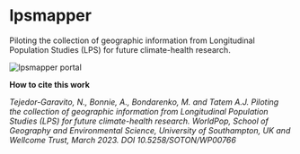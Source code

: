 # lpsmapper
Piloting the collection of geographic information from Longitudinal Population Studies (LPS) for future climate-health research.

![lpsmapper portal](https://wpgp.github.io/lpsmapper/img/img1.png)

**How to cite this work**

*Tejedor-Garavito, N., Bonnie, A., Bondarenko, M. and Tatem A.J. Piloting the collection of geographic information from Longitudinal Population Studies (LPS) for future climate-health research. WorldPop, School of Geography and Environmental Science, University of Southampton, UK and Wellcome Trust, March 2023. DOI 10.5258/SOTON/WP00766*
